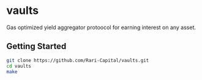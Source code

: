 # vaults

Gas optimized yield aggregator protoocol for earning interest on any asset.

## Getting Started

```sh
git clone https://github.com/Rari-Capital/vaults.git
cd vaults
make
```
